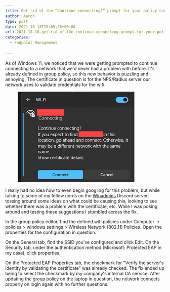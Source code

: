 ```yaml
---
title: Get rid of the “Continue connecting?” prompt for your policy-configured wifi networks
author: Aaron
type: post
date: 2021-10-18T19:05:26+00:00
url: 2021-10-18-get-rid-of-the-continue-connecting-prompt-for-your-policy-configured-wifi-networks/
categories:
  - Endpoint Management

---
```

 

As of Windows 11, we noticed that we were getting prompted to continue connecting to a network that we'd never had a problem with before. It's already defined in group policy, so this new behavior is puzzling and annoying. The certificate in question is for the NPS/Radius server our network uses to validate credentials for the wifi. <figure class="wp-block-image size-large">

![](image.png) </figure> 

I really had no idea how to even begin googling for this problem, but while talking to some of my fellow nerds on the [Winadmins](http://winadmins.io/) Discord server, tossing around some ideas on what could be causing this, looking to see whether there was a problem with the certificate, etc. While I was poking around and testing these suggestions I stumbled across the fix.

In the group policy editor, find the defined wifi policies under Computer -> policies > windows settings > Wireless Network (802.11) Policies. Open the properties for the configuration in question. 

On the General tab, find the SSID you've configured and click Edit. On the Security tab, under the authentication method (Microsoft: Protected EAP in my case), click properties. 

On the Protected EAP Properties tab, the checkmark for "Verify the server's identity by validating the certificate" was already checked. The fix ended up being to select the checkmark by my company's internal CA service. After updating the group policy on the laptop in question, the network connects properly on login again with no further questions.
